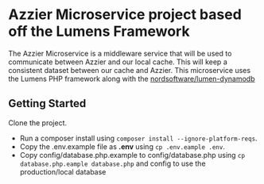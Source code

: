 # Azzier Microservice project based off the Lumens Framework
The Azzier Microservice is a middleware service that will be used to communicate between Azzier and our local cache. This will keep a consistent dataset between our cache and Azzier. This microservice uses the Lumens PHP framework along with the [nordsoftware/lumen-dynamodb](https://github.com/digiaonline/lumen-dynamodb)

## Getting Started
Clone the project. 
* Run a composer install using `composer install --ignore-platform-reqs`. 
* Copy the .env.example file as **.env** using `cp .env.eample .env`. 
* Copy config/database.php.example to config/database.php using `cp database.php.eample database.php` and config to use the production/local database

